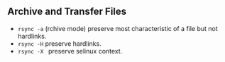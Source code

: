 ## Archive and Transfer Files ##

* `rsync -a` (rchive mode) preserve most characteristic of a file but not hardlinks.
* `rsync -H` preserve hardlinks.
* `rsync -X ` preserve selinux context.